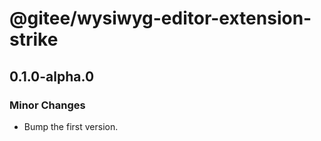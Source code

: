 # @gitee/wysiwyg-editor-extension-strike

## 0.1.0-alpha.0

### Minor Changes

- Bump the first version.
